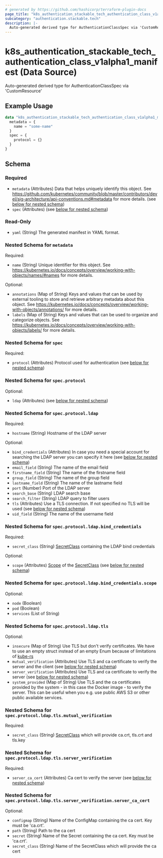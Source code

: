 ```yaml
---
# generated by https://github.com/hashicorp/terraform-plugin-docs
page_title: "k8s_authentication_stackable_tech_authentication_class_v1alpha1_manifest Data Source - terraform-provider-k8s"
subcategory: "authentication.stackable.tech"
description: |-
  Auto-generated derived type for AuthenticationClassSpec via 'CustomResource'
---
```


# k8s_authentication_stackable_tech_authentication_class_v1alpha1_manifest (Data Source)

Auto-generated derived type for AuthenticationClassSpec via 'CustomResource'

## Example Usage

```terraform
data "k8s_authentication_stackable_tech_authentication_class_v1alpha1_manifest" "example" {
  metadata = {
    name = "some-name"
  }
  spec = {
    protocol = {}
  }
}
```

<!-- schema generated by tfplugindocs -->
## Schema

### Required

- `metadata` (Attributes) Data that helps uniquely identify this object. See https://github.com/kubernetes/community/blob/master/contributors/devel/sig-architecture/api-conventions.md#metadata for more details. (see [below for nested schema](#nestedatt--metadata))
- `spec` (Attributes) (see [below for nested schema](#nestedatt--spec))

### Read-Only

- `yaml` (String) The generated manifest in YAML format.

<a id="nestedatt--metadata"></a>
### Nested Schema for `metadata`

Required:

- `name` (String) Unique identifier for this object. See https://kubernetes.io/docs/concepts/overview/working-with-objects/names/#names for more details.

Optional:

- `annotations` (Map of String) Keys and values that can be used by external tooling to store and retrieve arbitrary metadata about this object. See https://kubernetes.io/docs/concepts/overview/working-with-objects/annotations/ for more details.
- `labels` (Map of String) Keys and values that can be used to organize and categorize objects. See https://kubernetes.io/docs/concepts/overview/working-with-objects/labels/ for more details.


<a id="nestedatt--spec"></a>
### Nested Schema for `spec`

Required:

- `protocol` (Attributes) Protocol used for authentication (see [below for nested schema](#nestedatt--spec--protocol))

<a id="nestedatt--spec--protocol"></a>
### Nested Schema for `spec.protocol`

Optional:

- `ldap` (Attributes) (see [below for nested schema](#nestedatt--spec--protocol--ldap))

<a id="nestedatt--spec--protocol--ldap"></a>
### Nested Schema for `spec.protocol.ldap`

Required:

- `hostname` (String) Hostname of the LDAP server

Optional:

- `bind_credentials` (Attributes) In case you need a special account for searching the LDAP server you can specify it here (see [below for nested schema](#nestedatt--spec--protocol--ldap--bind_credentials))
- `email_field` (String) The name of the email field
- `firstname_field` (String) The name of the firstname field
- `group_field` (String) The name of the group field
- `lastname_field` (String) The name of the lastname field
- `port` (Number) Port of the LDAP server
- `search_base` (String) LDAP search base
- `search_filter` (String) LDAP query to filter users
- `tls` (Attributes) Use a TLS connection. If not specified no TLS will be used (see [below for nested schema](#nestedatt--spec--protocol--ldap--tls))
- `uid_field` (String) The name of the username field

<a id="nestedatt--spec--protocol--ldap--bind_credentials"></a>
### Nested Schema for `spec.protocol.ldap.bind_credentials`

Required:

- `secret_class` (String) [SecretClass](https://docs.stackable.tech/secret-operator/secretclass.html) containing the LDAP bind credentials

Optional:

- `scope` (Attributes) [Scope](https://docs.stackable.tech/secret-operator/scope.html) of the [SecretClass](https://docs.stackable.tech/secret-operator/secretclass.html) (see [below for nested schema](#nestedatt--spec--protocol--ldap--bind_credentials--scope))

<a id="nestedatt--spec--protocol--ldap--bind_credentials--scope"></a>
### Nested Schema for `spec.protocol.ldap.bind_credentials.scope`

Optional:

- `node` (Boolean)
- `pod` (Boolean)
- `services` (List of String)



<a id="nestedatt--spec--protocol--ldap--tls"></a>
### Nested Schema for `spec.protocol.ldap.tls`

Optional:

- `insecure` (Map of String) Use TLS but don't verify certificates. We have to use an empty struct instead of an empty Enum because of limitations of [kube-rs](https://github.com/kube-rs/kube-rs/)
- `mutual_verification` (Attributes) Use TLS and ca certificate to verify the server and the client (see [below for nested schema](#nestedatt--spec--protocol--ldap--tls--mutual_verification))
- `server_verification` (Attributes) Use TLS and ca certificate to verify the server (see [below for nested schema](#nestedatt--spec--protocol--ldap--tls--server_verification))
- `system_provided` (Map of String) Use TLS and the ca certificates provided by the system - in this case the Docker image - to verify the server. This can be useful when you e.g. use public AWS S3 or other public available services.

<a id="nestedatt--spec--protocol--ldap--tls--mutual_verification"></a>
### Nested Schema for `spec.protocol.ldap.tls.mutual_verification`

Required:

- `secret_class` (String) [SecretClass](https://docs.stackable.tech/secret-operator/secretclass.html) which will provide ca.crt, tls.crt and tls.key


<a id="nestedatt--spec--protocol--ldap--tls--server_verification"></a>
### Nested Schema for `spec.protocol.ldap.tls.server_verification`

Required:

- `server_ca_cert` (Attributes) Ca cert to verify the server (see [below for nested schema](#nestedatt--spec--protocol--ldap--tls--server_verification--server_ca_cert))

<a id="nestedatt--spec--protocol--ldap--tls--server_verification--server_ca_cert"></a>
### Nested Schema for `spec.protocol.ldap.tls.server_verification.server_ca_cert`

Optional:

- `configmap` (String) Name of the ConfigMap containing the ca cert. Key must be 'ca.crt'.
- `path` (String) Path to the ca cert
- `secret` (String) Name of the Secret containing the ca cert. Key must be 'ca.crt'.
- `secret_class` (String) Name of the SecretClass which will provide the ca cert
